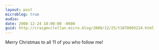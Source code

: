```yaml
---
layout: post
microblog: true
audio: 
date: 2008-12-24 18:00:00 -0600
guid: http://craigmcclellan.micro.blog/2008/12/25/t1078003224.html
---
```

Merry Christmas to all 11 of you who follow me!
